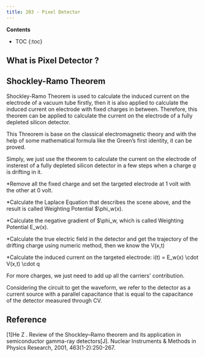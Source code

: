 ```yaml
---
title: 203 - Pixel Detector  
---
```


**Contents**
* TOC
{:toc}

## What is Pixel Detector ?


## Shockley-Ramo Theorem

Shockley-Ramo Theorem is used to calculate the induced current on the electrode of a vacuum tube firstly, then it is also applied to calculate the induced current on electrode with fixed charges in between. Therefore, this theorem can be applied to calculate the current on the electrode of a fully depleted silicon detector.

This Threorem is base on the classical electromagnetic theory and with the help of some mathematical formula like the Green’s first identity, it can be proved.

Simply, we just use the theorem to calculate the current on the electrode of insterest of a fully depleted silicon detector in a few steps when a charge *q* is drifting in it.
  
  *Remove all the fixed charge and set the targeted electrode at 1 volt with the other at 0 volt.
  
  *Calculate the Laplace Equation that describes the scene above, and the result is called Weighting Potential $\phi_w(x).
  
  *Calculate the negative gradient of $\phi_w, which is called Weighting Potential E_w(x).
  
  *Calculate the true electric field in the detector and get the trajectory of the drifting charge using numeric method, then we know the V(x,t)
  
  *Calculate the induced current on the targeted electrode: i(t) = E_w(x) \cdot V(x,t) \cdot q

For more charges, we just need to add up all the carriers' contribution.

Considering the circuit to get the waveform, we refer to the detector as a current source with a parallel capacitance that is equal to the capacitance of the detector measured through CV.

## Reference
[1]He Z . Review of the Shockley–Ramo theorem and its application in semiconductor gamma-ray detectors[J]. Nuclear Instruments & Methods in Physics Research, 2001, 463(1-2):250-267.
